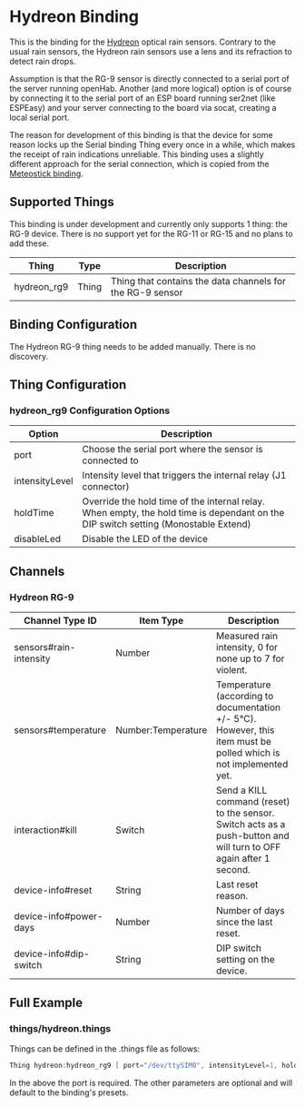 # Hydreon Binding

This is the binding for the [Hydreon](https://rainsensors.com/) optical rain sensors.
Contrary to the usual rain sensors, the Hydreon rain sensors use a lens and its refraction to detect rain drops.

Assumption is that the RG-9 sensor is directly connected to a serial port of the server running openHab. Another (and more logical) option is of course by connecting it to the serial port of an ESP board running ser2net (like ESPEasy) and your server connecting to the board via socat, creating a local serial port.

The reason for development of this binding is that the device for some reason locks up the Serial binding Thing every once in a while, which makes the receipt of rain indications unreliable. This binding uses a slightly different approach for the serial connection, which is copied from the [Meteostick binding](https://www.openhab.org/addons/bindings/meteostick/).

## Supported Things

This binding is under development and currently only supports 1 thing: the RG-9 device. There is no support yet for the RG-11 or RG-15 and no plans to add these.

| Thing       | Type  | Description                                               |
|-------------|-------|-----------------------------------------------------------|
| hydreon_rg9 | Thing | Thing that contains the data channels for the RG-9 sensor |

## Binding Configuration

The Hydreon RG-9 thing needs to be added manually. There is no discovery.

## Thing Configuration

### hydreon_rg9 Configuration Options

| Option         | Description                                                                                                                        |
|----------------|------------------------------------------------------------------------------------------------------------------------------------|
| port           | Choose the serial port where the sensor is connected to                                                                            |
| intensityLevel | Intensity level that triggers the internal relay (J1 connector)                                                                    |
| holdTime       | Override the hold time of the internal relay. When empty, the hold time is dependant on the DIP switch setting (Monostable Extend) |
| disableLed     | Disable the LED of the device                                                                                                      |

## Channels

### Hydreon RG-9

| Channel Type ID        | Item Type          | Description                                                                                                        |
|------------------------|--------------------|--------------------------------------------------------------------------------------------------------------------|
| sensors#rain-intensity | Number             | Measured rain intensity, 0 for none up to 7 for violent.                                                           |
| sensors#temperature    | Number:Temperature | Temperature (according to documentation +/- 5°C). However, this item must be polled which is not implemented yet.  |
| interaction#kill       | Switch             | Send a KILL command (reset) to the sensor. Switch acts as a push-button and will turn to OFF again after 1 second. |
| device-info#reset      | String             | Last reset reason.                                                                                                 |
| device-info#power-days | Number             | Number of days since the last reset.                                                                               |
| device-info#dip-switch | String             | DIP switch setting on the device.                                                                                 |

## Full Example

### things/hydreon.things

Things can be defined in the .things file as follows:

```java
Thing hydreon:hydreon_rg9 [ port="/dev/ttySIM0", intensityLevel=1, holdTime=17, disableLed=true ]
```

In the above the port is required. The other parameters are optional and will default to the binding's presets.

